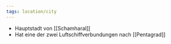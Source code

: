 ```yaml
---
tags: location/city
---
```


- Hauptstadt von [[Schamharal]]
- Hat eine der zwei Luftschiffverbundungen nach [[Pentagrad]]
